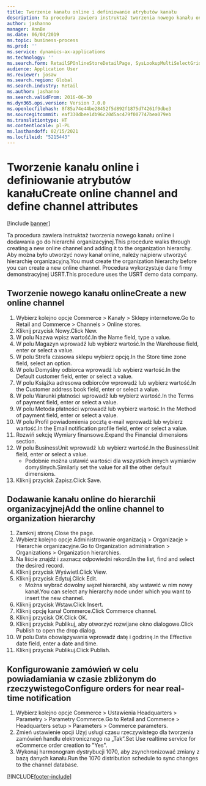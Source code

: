 ```yaml
---
title: Tworzenie kanału online i definiowanie atrybutów kanału
description: Ta procedura zawiera instruktaż tworzenia nowego kanału online i dodawania go do hierarchii organizacyjnej.
author: jashanno
manager: AnnBe
ms.date: 06/04/2019
ms.topic: business-process
ms.prod: ''
ms.service: dynamics-ax-applications
ms.technology: ''
ms.search.form: RetailSPOnlineStoreDetailPage, SysLookupMultiSelectGrid, DimensionLookup, OMHierarchyManager, HierarchyDesigner, OMNodeSelection, HierarchyPublishAndCloseForm
audience: Application User
ms.reviewer: josaw
ms.search.region: Global
ms.search.industry: Retail
ms.author: jashanno
ms.search.validFrom: 2016-06-30
ms.dyn365.ops.version: Version 7.0.0
ms.openlocfilehash: 8f85a74e44be28452f5d892f1875d74261f9dbe3
ms.sourcegitcommit: eaf330dbee1db96c20d5ac479f007747bea079eb
ms.translationtype: HT
ms.contentlocale: pl-PL
ms.lasthandoff: 02/15/2021
ms.locfileid: "5215443"
---
```

# <a name="create-online-channel-and-define-channel-attributes"></a><span data-ttu-id="1959f-103">Tworzenie kanału online i definiowanie atrybutów kanału</span><span class="sxs-lookup"><span data-stu-id="1959f-103">Create online channel and define channel attributes</span></span>

[!include [banner](../includes/banner.md)]

<span data-ttu-id="1959f-104">Ta procedura zawiera instruktaż tworzenia nowego kanału online i dodawania go do hierarchii organizacyjnej.</span><span class="sxs-lookup"><span data-stu-id="1959f-104">This procedure walks through creating a new online channel and adding it to the organization hierarchy.</span></span> <span data-ttu-id="1959f-105">Aby można było utworzyć nowy kanał online, należy najpierw utworzyć hierarchię organizacyjną.</span><span class="sxs-lookup"><span data-stu-id="1959f-105">You must create the organization hierarchy before you can create a new online channel.</span></span> <span data-ttu-id="1959f-106">Procedura wykorzystuje dane firmy demonstracyjnej USRT.</span><span class="sxs-lookup"><span data-stu-id="1959f-106">This procedure uses the USRT demo data company.</span></span>


## <a name="create-a-new-online-channel"></a><span data-ttu-id="1959f-107">Tworzenie nowego kanału online</span><span class="sxs-lookup"><span data-stu-id="1959f-107">Create a new online channel</span></span>
1. <span data-ttu-id="1959f-108">Wybierz kolejno opcje Commerce > Kanały > Sklepy internetowe.</span><span class="sxs-lookup"><span data-stu-id="1959f-108">Go to Retail and Commerce > Channels > Online stores.</span></span>
2. <span data-ttu-id="1959f-109">Kliknij przycisk Nowy.</span><span class="sxs-lookup"><span data-stu-id="1959f-109">Click New.</span></span>
3. <span data-ttu-id="1959f-110">W polu Nazwa wpisz wartość.</span><span class="sxs-lookup"><span data-stu-id="1959f-110">In the Name field, type a value.</span></span>
4. <span data-ttu-id="1959f-111">W polu Magazyn wprowadź lub wybierz wartość.</span><span class="sxs-lookup"><span data-stu-id="1959f-111">In the Warehouse field, enter or select a value.</span></span>
5. <span data-ttu-id="1959f-112">W polu Strefa czasowa sklepu wybierz opcję.</span><span class="sxs-lookup"><span data-stu-id="1959f-112">In the Store time zone field, select an option.</span></span>
6. <span data-ttu-id="1959f-113">W polu Domyślny odbiorca wprowadź lub wybierz wartość.</span><span class="sxs-lookup"><span data-stu-id="1959f-113">In the Default customer field, enter or select a value.</span></span>
7. <span data-ttu-id="1959f-114">W polu Książka adresowa odbiorców wprowadź lub wybierz wartość.</span><span class="sxs-lookup"><span data-stu-id="1959f-114">In the Customer address book field, enter or select a value.</span></span>
8. <span data-ttu-id="1959f-115">W polu Warunki płatności wprowadź lub wybierz wartość.</span><span class="sxs-lookup"><span data-stu-id="1959f-115">In the Terms of payment field, enter or select a value.</span></span>
9. <span data-ttu-id="1959f-116">W polu Metoda płatności wprowadź lub wybierz wartość.</span><span class="sxs-lookup"><span data-stu-id="1959f-116">In the Method of payment field, enter or select a value.</span></span>
10. <span data-ttu-id="1959f-117">W polu Profil powiadomienia pocztą e-mail wprowadź lub wybierz wartość.</span><span class="sxs-lookup"><span data-stu-id="1959f-117">In the Email notification profile field, enter or select a value.</span></span>
11. <span data-ttu-id="1959f-118">Rozwiń sekcję Wymiary finansowe.</span><span class="sxs-lookup"><span data-stu-id="1959f-118">Expand the Financial dimensions section.</span></span>
12. <span data-ttu-id="1959f-119">W polu BusinessUnit wprowadź lub wybierz wartość.</span><span class="sxs-lookup"><span data-stu-id="1959f-119">In the BusinessUnit field, enter or select a value.</span></span>
    * <span data-ttu-id="1959f-120">Podobnie można ustawić wartości dla wszystkich innych wymiarów domyślnych.</span><span class="sxs-lookup"><span data-stu-id="1959f-120">Similarly set the value for all the other default dimensions.</span></span>  
13. <span data-ttu-id="1959f-121">Kliknij przycisk Zapisz.</span><span class="sxs-lookup"><span data-stu-id="1959f-121">Click Save.</span></span>

## <a name="add-the-online-channel-to-organization-hierarchy"></a><span data-ttu-id="1959f-122">Dodawanie kanału online do hierarchii organizacyjnej</span><span class="sxs-lookup"><span data-stu-id="1959f-122">Add the online channel to organization hierarchy</span></span>
1. <span data-ttu-id="1959f-123">Zamknij stronę.</span><span class="sxs-lookup"><span data-stu-id="1959f-123">Close the page.</span></span>
2. <span data-ttu-id="1959f-124">Wybierz kolejno opcje Administrowanie organizacją > Organizacje > Hierarchie organizacyjne.</span><span class="sxs-lookup"><span data-stu-id="1959f-124">Go to Organization administration > Organizations > Organization hierarchies.</span></span>
3. <span data-ttu-id="1959f-125">Na liście znajdź i zaznacz odpowiedni rekord.</span><span class="sxs-lookup"><span data-stu-id="1959f-125">In the list, find and select the desired record.</span></span>
4. <span data-ttu-id="1959f-126">Kliknij przycisk Wyświetl.</span><span class="sxs-lookup"><span data-stu-id="1959f-126">Click View.</span></span>
5. <span data-ttu-id="1959f-127">Kliknij przycisk Edytuj.</span><span class="sxs-lookup"><span data-stu-id="1959f-127">Click Edit.</span></span>
    * <span data-ttu-id="1959f-128">Można wybrać dowolny węzeł hierarchii, aby wstawić w nim nowy kanał.</span><span class="sxs-lookup"><span data-stu-id="1959f-128">You can select any hierarchy node under which you want to insert the new channel.</span></span>  
6. <span data-ttu-id="1959f-129">Kliknij przycisk Wstaw.</span><span class="sxs-lookup"><span data-stu-id="1959f-129">Click Insert.</span></span>
7. <span data-ttu-id="1959f-130">Kliknij opcję kanał Commerce.</span><span class="sxs-lookup"><span data-stu-id="1959f-130">Click Commerce channel.</span></span>
8. <span data-ttu-id="1959f-131">Kliknij przycisk OK.</span><span class="sxs-lookup"><span data-stu-id="1959f-131">Click OK.</span></span>
9. <span data-ttu-id="1959f-132">Kliknij przycisk Publikuj, aby otworzyć rozwijane okno dialogowe.</span><span class="sxs-lookup"><span data-stu-id="1959f-132">Click Publish to open the drop dialog.</span></span>
10. <span data-ttu-id="1959f-133">W polu Data obowiązywania wprowadź datę i godzinę.</span><span class="sxs-lookup"><span data-stu-id="1959f-133">In the Effective date field, enter a date and time.</span></span>
11. <span data-ttu-id="1959f-134">Kliknij przycisk Publikuj.</span><span class="sxs-lookup"><span data-stu-id="1959f-134">Click Publish.</span></span>

## <a name="configure-orders-for-near-real-time-notification"></a><span data-ttu-id="1959f-135">Konfigurowanie zamówień w celu powiadamiania w czasie zbliżonym do rzeczywistego</span><span class="sxs-lookup"><span data-stu-id="1959f-135">Configure orders for near real-time notification</span></span>
1. <span data-ttu-id="1959f-136">Wybierz kolejno opcje Commerce > Ustawienia Headquarters > Parametry > Parametry Commerce.</span><span class="sxs-lookup"><span data-stu-id="1959f-136">Go to Retail and Commerce  > Headquarters setup > Parameters > Commerce parameters.</span></span>
2. <span data-ttu-id="1959f-137">Zmień ustawienie opcji Użyj usługi czasu rzeczywistego dla tworzenia zamówień handlu elektronicznego na „Tak”.</span><span class="sxs-lookup"><span data-stu-id="1959f-137">Set Use realtime service for eCommerce order creation to "Yes".</span></span>
3. <span data-ttu-id="1959f-138">Wykonaj harmonogram dystrybucji 1070, aby zsynchronizować zmiany z bazą danych kanału.</span><span class="sxs-lookup"><span data-stu-id="1959f-138">Run the 1070 distribution schedule to sync changes to the channel database.</span></span> 




[!INCLUDE[footer-include](../../includes/footer-banner.md)]